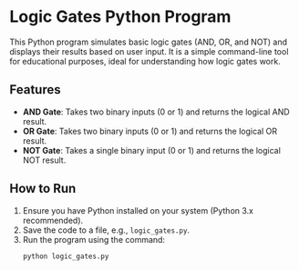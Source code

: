 # Logic Gates Python Program

This Python program simulates basic logic gates (AND, OR, and NOT) and displays their results based on user input. It is a simple command-line tool for educational purposes, ideal for understanding how logic gates work.

## Features

- **AND Gate**: Takes two binary inputs (0 or 1) and returns the logical AND result.
- **OR Gate**: Takes two binary inputs (0 or 1) and returns the logical OR result.
- **NOT Gate**: Takes a single binary input (0 or 1) and returns the logical NOT result.

## How to Run

1. Ensure you have Python installed on your system (Python 3.x recommended).
2. Save the code to a file, e.g., `logic_gates.py`.
3. Run the program using the command:
   ```bash
   python logic_gates.py
